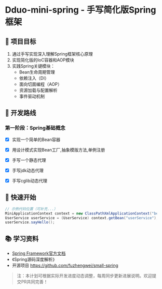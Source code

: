# Dduo-mini-spring - 手写简化版Spring框架

## 🎯 项目目标
1. 通过手写实现深入理解Spring框架核心原理
2. 实现简化版的IoC容器和AOP模块
3. 实践Spring关键模块：
   - Bean生命周期管理
   - 依赖注入（DI）
   - 面向切面编程（AOP）
   - 资源加载与配置解析
   - 事件驱动机制

## 📅 开发路线

### 第一阶段：Spring基础概念
- [x] 实现一个简单的Bean容器
- [x] 用设计模式实现Bean工厂,抽象模版方法,单例注册
- [x] 手写一个静态代理
- [x] 手写jdk动态代理
- [x] 手写cglib动态代理


## 🌱 快速开始
```java
// 示例代码位置（可补充...）
MiniApplicationContext context = new ClassPathXmlApplicationContext("beans.xml");
UserService userService = (UserService) context.getBean("userService");
userService.sayHello();
```

## 📚 学习资料
- [Spring Framework官方文档]()
- 《Spring源码深度解析》
- 开源项目 https://github.com/fuzhengwei/small-spring

> 注：本计划可根据实际开发进度动态调整，每周同步更新进展说明。欢迎提交PR共同完善！
